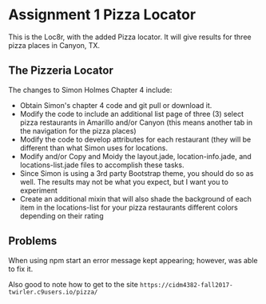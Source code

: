 # Assignment 1 Pizza Locator

This is the Loc8r, with the added Pizza locator. It will give results for three pizza places in Canyon, TX.


## The Pizzeria Locator

The changes to Simon Holmes Chapter 4 include:

* Obtain Simon's chapter 4 code and git pull or download it.
* Modify the code to include an additional list page of three (3) select pizza restaurants in Amarillo and/or Canyon (this means another tab in the navigation for the pizza places)
* Modify the code to develop attributes for each restaurant (they will be different than what Simon uses for locations.
* Modify and/or Copy and Moidy the layout.jade, location-info.jade, and locations-list.jade files to accomplish these tasks.
* Since Simon is using a 3rd party Bootstrap theme, you should do so as well.  The results may not be what you expect, but I want you to experiment
* Create an additional mixin that will also shade the background of each item in the locations-list for your pizza restaurants different colors depending on their rating


## Problems

When using npm start an error message kept appearing; however, was able to fix it.

Also good to note how to get to the site
`https://cidm4382-fall2017-twirler.c9users.io/pizza/`